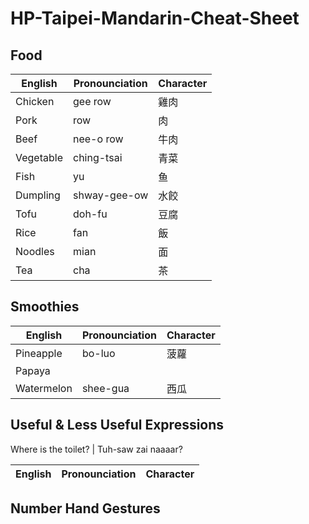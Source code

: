 # HP-Taipei-Mandarin-Cheat-Sheet

## Food

English  | Pronounciation  | Character
------------- | -------------  | -------------
Chicken  | gee row   | 雞肉
Pork  | row   | 肉
Beef  | nee-o row   | 牛肉
Vegetable  | ching-tsai   | 青菜
Fish | yu | 鱼
Dumpling | shway-gee-ow | 水餃
Tofu |  doh-fu | 豆腐
Rice | fan | 飯
Noodles | mian | 面
Tea | cha | 茶

## Smoothies

English  | Pronounciation  | Character
------------- | -------------  | -------------
Pineapple  | bo-luo | 菠蘿
Papaya  | 
Watermelon | shee-gua | 西瓜

## Useful & Less Useful Expressions
Where is the toilet? | Tuh-saw zai naaaar?

English  | Pronounciation  | Character
------------- | -------------  | -------------

## Number Hand Gestures
